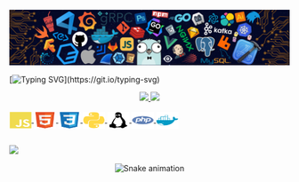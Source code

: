 ![](header_.png)
    
[![Typing SVG](https://readme-typing-svg.herokuapp.com?color=%2336BCF7&center=true&vCenter=true&width=600&lines=Hi+there+👋,+I'm+Matheus+Felipe;+Welcome+to+My+GitHub!;)](https://git.io/typing-svg)




<div align="center">
  <a href="https://beacons.ai/MatheusFelipeRM">
  <img height="160em" src="https://github-readme-stats.vercel.app/api?username=MatheusFelipeRM&show_icons=true&theme=highcontrast&include_all_commits=true&count_private=true"/>
  <img height="160em" src="https://github-readme-stats.vercel.app/api/top-langs/?username=MatheusFelipeRM&layout=compact&langs_count=7&theme=highcontrast"/>
</div>
  <div style="display: inline_block"><br>
  <img align="center" alt="Matheus-Js" height="30" width="40" src="https://raw.githubusercontent.com/devicons/devicon/master/icons/javascript/javascript-plain.svg">
  <img align="center" alt="Matheus-HTML" height="30" width="40" src="https://raw.githubusercontent.com/devicons/devicon/master/icons/html5/html5-original.svg">
  <img align="center" alt="Matheus-CSS" height="30" width="40" src="https://raw.githubusercontent.com/devicons/devicon/master/icons/css3/css3-original.svg">
   
   <img align="center" alt="Matheus-java" height="30" width="40" src="https://raw.githubusercontent.com/devicons/devicon/master/icons/python/python-plain.svg">
      <img align="center" alt="Matheus-java" height="30" width="40" src="https://raw.githubusercontent.com/devicons/devicon/master/icons/linux/linux-plain.svg">
       <img align="center" alt="Matheus-java" height="30" width="40" src="https://raw.githubusercontent.com/devicons/devicon/master/icons/php/php-plain.svg ">
      <img align="center" alt="Matheus-java" height="30" width="40" src="https://raw.githubusercontent.com/devicons/devicon/master/icons/docker/docker-plain.svg">
       
       
     
     
</div>
  
  ##
  
  <div>
    
  <a href="https://www.instagram.com/matheusfellypi/" target="_blank"><img src="https://img.shields.io/badge/-Instagram-%23E4405F?style=for-the-badge&logo=instagram&logoColor=white" target="_blank"></a>

  </div>
    <div align="center">
  
  ![Snake animation](https://github.com/MatheusFelipeRM/MatheusFelipeRM/blob/output/github-contribution-grid-snake.svg)
  
</div>
